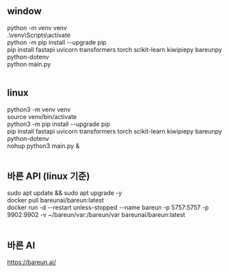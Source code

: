 ## window
python -m venv venv <br>
.\venv\Scripts\activate <br>
python -m pip install --upgrade pip <br>
pip install fastapi uvicorn transformers torch scikit-learn kiwipiepy bareunpy python-dotenv <br>
python main.py
<br><br>

## linux
python3 -m venv venv <br>
source venv/bin/activate <br>
python3 -m pip install --upgrade pip <br>
pip install fastapi uvicorn transformers torch scikit-learn kiwipiepy bareunpy python-dotenv <br>
nohup python3 main.py & 
<br><br>

## 바른 API (linux 기준)
sudo apt update && sudo apt upgrade -y <br>
docker pull bareunai/bareun:latest <br>
docker run -d --restart unless-stopped --name bareun -p 5757:5757 -p 9902:9902 -v ~/bareun/var:/bareun/var bareunai/bareun:latest
<br><br>

## 바른 AI
https://bareun.ai/
